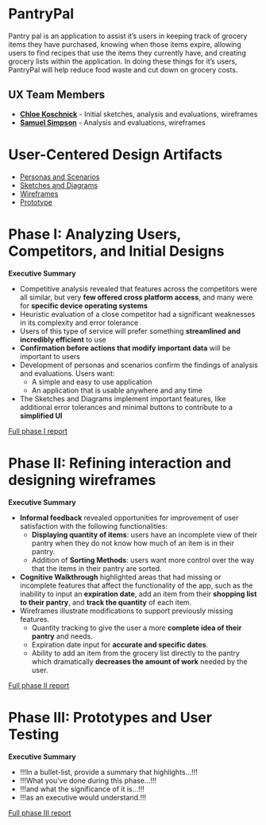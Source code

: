 # PantryPal

Pantry pal is an application to assist it’s users in keeping track of grocery items they have purchased, knowing when those items expire, allowing users to find recipes that use the items they currently have, and creating grocery lists within the application. In doing these things for it’s users, PantryPal will help reduce food waste and cut down on grocery costs.  

## UX Team Members

* **[Chloe Koschnick](https://usabilityengineering.github.io/ux-portfolio-cmkoschnick/)** - Initial sketches, analysis and evaluations, wireframes
* **[Samuel Simpson](https://github.com/UsabilityEngineering/ux-portfolio-sbsimp)** - Analysis and evaluations, wireframes

# User-Centered Design Artifacts
 
* [Personas and Scenarios](personas/)
* [Sketches and Diagrams](sketches/)
* [Wireframes](wireframes/)
* [Prototype](#)

# Phase I: Analyzing Users, Competitors, and Initial Designs

**Executive Summary**

* Competitive analysis revealed that features across the competitors were all similar, but very **few offered cross platform access**, and many were for **specific device operating systems**
* Heuristic evaluation of a close competitor had a significant weaknesses in its complexity and error tolerance
* Users of this type of service will prefer something **streamlined and incredibly efficient** to use
* **Confirmation before actions that modify important data** will be important to users
* Development of personas and scenarios confirm the findings of analysis and evaluations.  Users want:
    * A simple and easy to use application
    * An application that is usable anywhere and any time
* The Sketches and Diagrams implement important features, like additional error tolerances and minimal buttons to contribute to a **simplified UI**


[Full phase I report](phaseI/)

# Phase II: Refining interaction and designing wireframes

**Executive Summary**

* **Informal feedback** revealed opportunities for improvement of user satisfaction with the following functionalities:
   * **Displaying quantity of items**: users have an incomplete view of their pantry when they do not know how much of an item is in their pantry.
   * Addition of **Sorting Methods**: users want more control over the way that the items in their pantry are sorted.
* **Cognitive Walkthrough** highlighted areas that had missing or incomplete features that affect the functionality of the app, such as the inability to input an **expiration date**, add an item from their **shopping list to their pantry**, and **track the quantity** of each item.
* Wireframes illustrate modifications to support previously missing features.
   * Quantity tracking to give the user a more **complete idea of their pantry** and needs.
   * Expiration date input for **accurate and specific dates**.
   * Ability to add an item from the grocery list directly to the pantry which dramatically **decreases the amount of work** needed by the user.

[Full phase II report](phaseII/)

# Phase III: Prototypes and User Testing

**Executive Summary**

* !!!In a bullet-list, provide a summary that highlights...!!!
* !!!What you've done during this phase...!!!
* !!!and what the significance of it is...!!!
* !!!as an executive would understand.!!!

[Full phase III report](phaseIII/)
